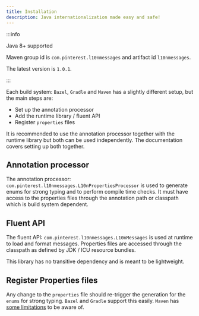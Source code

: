 ```yaml
---
title: Installation
description: Java internationalization made easy and safe!
---
```


:::info

Java 8+ supported

Maven group id is `com.pinterest.l10nmessages` and artifact id `l10nmessages`. 

The latest version is `1.0.1`.

:::

Each build system: `Bazel`, `Gradle` and `Maven` has a slightly different setup, but the main steps
are:

- Set up the annotation processor
- Add the runtime library / fluent API
- Register `properties` files

It is recommended to use the annotation processor together with the runtime library but both can be
used independently. The documentation covers setting up both together.

## Annotation processor

The annotation processor: `com.pinterest.l10nmessages.L10nPropertiesProcessor` is used to generate
enums for strong typing and to perform compile time checks. It must have access to the properties
files through the annotation path or classpath which is build system dependent.

## Fluent API

The fluent API: `com.pinterest.l10nmessages.L10nMessages` is used at runtime to load and format
messages. Properties files are accessed through the classpath as defined by JDK / ICU resource
bundles.

This library has no transitive dependency and is meant to be lightweight.

## Register Properties files

Any change to the `properties` file should re-trigger the generation for the `enums` for strong
typing. `Bazel` and `Gradle` support this easily. `Maven` has
[some limitations](maven.md#be-aware-of-the-annotation-processor-limitations-with-maven) to be aware
of.
